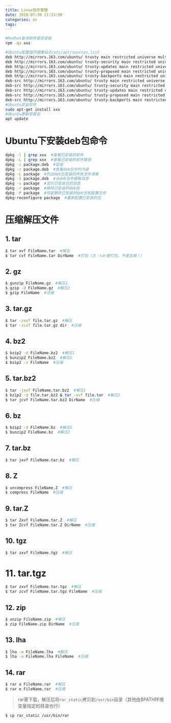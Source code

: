 ```yaml
---
title: Linux软件管理
date: 2018-07-30 21:33:50
categories: os
tags:
---
```


```bash
#Redhat查询软件是否安装
rpm -qa xxx

#Ubuntu配置国内镜像站点/etc/apt/sources.list
deb http://mirrors.163.com/ubuntu/ trusty main restricted universe multiverse
deb http://mirrors.163.com/ubuntu/ trusty-security main restricted universe multiverse
deb http://mirrors.163.com/ubuntu/ trusty-updates main restricted universe multiverse
deb http://mirrors.163.com/ubuntu/ trusty-proposed main restricted universe multiverse
deb http://mirrors.163.com/ubuntu/ trusty-backports main restricted universe multiverse
deb-src http://mirrors.163.com/ubuntu/ trusty main restricted universe multiverse
deb-src http://mirrors.163.com/ubuntu/ trusty-security main restricted universe multiverse
deb-src http://mirrors.163.com/ubuntu/ trusty-updates main restricted universe multiverse
deb-src http://mirrors.163.com/ubuntu/ trusty-proposed main restricted universe multiverse
deb-src http://mirrors.163.com/ubuntu/ trusty-backports main restricted universe multiverse
#Ubuntu安装软件
sudo apt-get install xxx
#Ubuntu更新安装包
apt update
```


# Ubuntu下安装deb包命令

```bash
dpkg -l | grep xxx  #查看已安装的软件
dpkg -L | grep xxx  #查看已安装的软件路径
dpkg -i package.deb  #安装
dpkg -c package.deb  #查看deb包中的内容
dpkg -L package  #列出deb包安装的所有文件清单
dpkg -I package.deb  #从deb包中提取信息
dpkg -s package  #显示已安装包的信息
dpkg -r package  #移除已安装的deb包
dpkg -P package  #彻底删除已安装的deb包和配置文件
dpkg-reconfigure package  #重新配置已安装的包
```


# 压缩解压文件

## 1. tar

```bash
$ tar xvf FileName.tar  #解包
$ tar cvf FileName.tar DirName  #打包（注：tar是打包，不是压缩！）
```

## 2. gz

```bash
$ gunzip FileName.gz  #解压1
$ gzip -d FileName.gz  #解压2
$ gzip FileName  #压缩
```

## 3. tar.gz

```bash
$ tar -zxvf file.tar.gz  #解压
$ tar -zcvf file.tar.gz dir  #压缩
```

## 4. bz2

```bash
$ bzip2 -d FileName.bz2  #解压1
$ bunzip2 FileName.bz2  #解压2
$ bzip2 -z FileName  #压缩
```

## 5. tar.bz2

```bash
$ tar -jxvf FileName.tar.bz2  #解压1
$ bzip2 -d file.tar.bz2 & tar -xvf file.tar  #解压2
$ tar jcvf FileName.tar.bz2 DirName  #压缩
```

## 6. bz

```bash
$ bzip2 -d FileName.bz  #解压1
$ bunzip2 FileName.bz  #解压2
```

## 7. tar.bz

```bash
$ tar jxvf FileName.tar.bz  #解压
```

## 8. Z

```bash
$ uncompress FileName.Z  #解压
$ compress FileName  #压缩
```

## 9. tar.Z

```bash
$ tar Zxvf FileName.tar.Z  #解压
$ tar Zcvf FileName.tar.Z DirName  #压缩
```

## 10. tgz

```bash
$ tar zxvf FileName.tgz  #解压
```

# 11. tar.tgz

```bash
$ tar zxvf FileName.tar.tgz  #解压
$ tar zcvf FileName.tar.tgz FileName  #压缩
```

## 12. zip

```bash
$ unzip FileName.zip  #解压
$ zip FileName.zip DirName  #压缩
```

## 13. lha

```bash
$ lha -e FileName.lha  #解压
$ lha -a FileName.lha FileName  #压缩
```

## 14. rar

```bash
$ rar a FileName.rar  #解压
$ rar e FileName.rar  #压缩
```

> rar需下载，解压后将`rar_static`拷贝到`/usr/bin`目录（其他由$PATH环境变量指定的目录也行）

```bash
$ cp rar_static /usr/bin/rar
```
